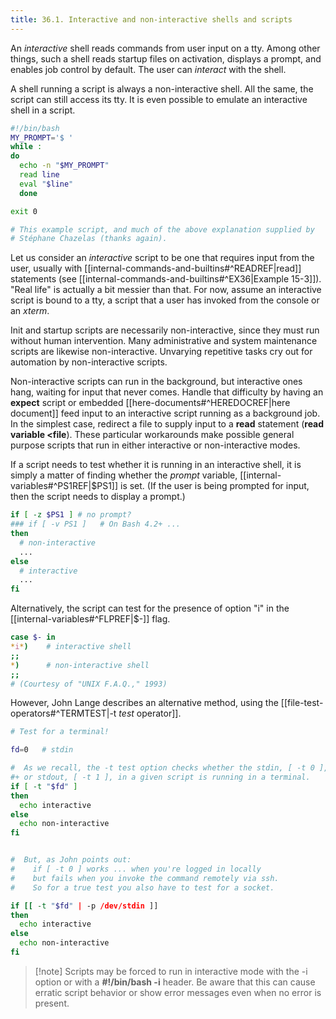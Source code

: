 ```yaml
---
title: 36.1. Interactive and non-interactive shells and scripts
---
```


An _interactive_ shell reads commands from user input on a tty. Among other things, such a shell reads startup files on activation, displays a prompt, and enables job control by default. The user can _interact_ with the shell.

A shell running a script is always a non-interactive shell. All the same, the script can still access its tty. It is even possible to emulate an interactive shell in a script.

```bash
#!/bin/bash
MY_PROMPT='$ '
while :
do
  echo -n "$MY_PROMPT"
  read line
  eval "$line"
  done

exit 0

# This example script, and much of the above explanation supplied by
# Stéphane Chazelas (thanks again).
```

Let us consider an _interactive_ script to be one that requires input from the user, usually with [[internal-commands-and-builtins#^READREF|read]] statements (see [[internal-commands-and-builtins#^EX36|Example 15-3]]). "Real life" is actually a bit messier than that. For now, assume an interactive script is bound to a tty, a script that a user has invoked from the console or an _xterm_.

Init and startup scripts are necessarily non-interactive, since they must run without human intervention. Many administrative and system maintenance scripts are likewise non-interactive. Unvarying repetitive tasks cry out for automation by non-interactive scripts.

Non-interactive scripts can run in the background, but interactive ones hang, waiting for input that never comes. Handle that difficulty by having an **expect** script or embedded [[here-documents#^HEREDOCREF|here document]] feed input to an interactive script running as a background job. In the simplest case, redirect a file to supply input to a **read** statement (**read variable <file**). These particular workarounds make possible general purpose scripts that run in either interactive or non-interactive modes.

If a script needs to test whether it is running in an interactive shell, it is simply a matter of finding whether the _prompt_ variable, [[internal-variables#^PS1REF|$PS1]] is set. (If the user is being prompted for input, then the script needs to display a prompt.)

```bash
if [ -z $PS1 ] # no prompt?
### if [ -v PS1 ]   # On Bash 4.2+ ...
then
  # non-interactive
  ...
else
  # interactive
  ...
fi
```

Alternatively, the script can test for the presence of option "i" in the [[internal-variables#^FLPREF|$-]] flag.

```bash
case $- in
*i*)    # interactive shell
;;
*)      # non-interactive shell
;;
# (Courtesy of "UNIX F.A.Q.," 1993)
```

However, John Lange describes an alternative method, using the [[file-test-operators#^TERMTEST|-t _test_ operator]].

```bash
# Test for a terminal!

fd=0   # stdin

#  As we recall, the -t test option checks whether the stdin, [ -t 0 ],
#+ or stdout, [ -t 1 ], in a given script is running in a terminal.
if [ -t "$fd" ]
then
  echo interactive
else
  echo non-interactive
fi


#  But, as John points out:
#    if [ -t 0 ] works ... when you're logged in locally
#    but fails when you invoke the command remotely via ssh.
#    So for a true test you also have to test for a socket.

if [[ -t "$fd" | -p /dev/stdin ]]
then
  echo interactive
else
  echo non-interactive
fi
```

> [!note] Scripts may be forced to run in interactive mode with the -i option or with a **#!/bin/bash -i** header. Be aware that this can cause erratic script behavior or show error messages even when no error is present.
